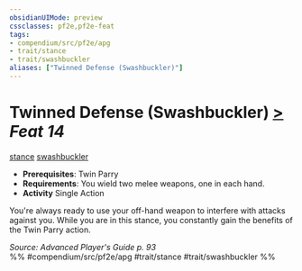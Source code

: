 ```yaml
---
obsidianUIMode: preview
cssclasses: pf2e,pf2e-feat
tags:
- compendium/src/pf2e/apg
- trait/stance
- trait/swashbuckler
aliases: ["Twinned Defense (Swashbuckler)"]
---
```

# Twinned Defense (Swashbuckler)  [>](rules/core-rulebook/chapter-9-playing-the-game.md#Actions "Single Action") *Feat 14*  
[stance](rules/traits/stance.md "Stance Combat Trait")  [swashbuckler](rules/traits/swashbuckler-apg.md "Swashbuckler Class Trait")  

- **Prerequisites**: Twin Parry
- **Requirements**: You wield two melee weapons, one in each hand.
- **Activity** Single Action

You're always ready to use your off-hand weapon to interfere with attacks against you. While you are in this stance, you constantly gain the benefits of the Twin Parry action.

*Source: Advanced Player's Guide p. 93*  
%% #compendium/src/pf2e/apg #trait/stance #trait/swashbuckler %%
